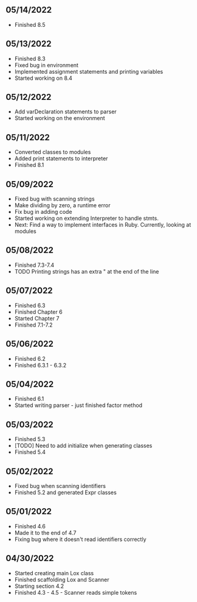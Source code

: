 ## 05/14/2022
* Finished 8.5 

## 05/13/2022 
* Finished 8.3
* Fixed bug in environment 
* Implemented assignment statements and printing variables
* Started working on 8.4

## 05/12/2022
* Add varDeclaration statements to parser
* Started working on the environment

## 05/11/2022
* Converted classes to modules
* Added print statements to interpreter
* Finished 8.1

## 05/09/2022
* Fixed bug with scanning strings
* Make dividing by zero, a runtime error
* Fix bug in adding code
* Started working on extending Interpreter to handle stmts. 
* Next: Find a way to implement interfaces in Ruby. Currently, 
  looking at modules

## 05/08/2022
* Finished 7.3-7.4
* TODO Printing strings has an extra " at the end of the line

## 05/07/2022
* Finished 6.3
* Finished Chapter 6
* Started Chapter 7
* Finished 7.1-7.2

## 05/06/2022
* Finished 6.2
* Finished 6.3.1 - 6.3.2

## 05/04/2022
* Finished 6.1
* Started writing parser - just finished factor method

## 05/03/2022
* Finished 5.3
* [TODO] Need to add initialize when generating classes
* Finished 5.4

## 05/02/2022
* Fixed bug when scanning identifiers
* Finished 5.2 and generated Expr classes 

## 05/01/2022
* Finished 4.6
* Made it to the end of 4.7
* Fixing bug where it doesn't read identifiers correctly

## 04/30/2022
* Started creating main Lox class
* Finished scaffolding Lox and Scanner
* Starting section 4.2
* Finished 4.3 - 4.5 - Scanner reads simple tokens
